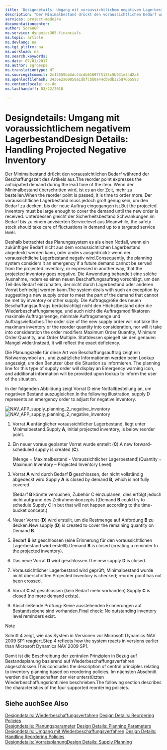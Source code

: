 ```yaml
---
title: 'Designdetails: Umgang mit voraussichtlichem negativem Lagerbestand | Microsoft Docs'
description: "Der Minimalbestand drückt den voraussichtlichen Bedarf während der Beschaffungszeit des Artikels aus. Wenn der Minimalbestand überschritten wird, ist es an der Zeit, mehr zu bestellen. Der voraussichtliche Lagerbestand muss jedoch groß genug sein, um den Bedarf zu decken, bis der neue Auftrag eingegangen ist. Unterdessen gleicht der Sicherheitsbestand Schwankungen im Bedarf bis zu einem anvisierten Servicelevel aus."
services: project-madeira
documentationcenter: 
author: SorenGP
ms.service: dynamics365-financials
ms.topic: article
ms.devlang: na
ms.tgt_pltfrm: na
ms.workload: na
ms.search.keywords: 
ms.date: 07/01/2017
ms.author: sgroespe
ms.translationtype: HT
ms.sourcegitcommit: 2c13559bb3dc44cdb61697f5135c5b931e34d2a8
ms.openlocfilehash: 3436e2a00858a1dbfcbb0a44cb9db32bd7665593
ms.contentlocale: de-de
ms.lasthandoff: 03/22/2018

---
```

# <a name="design-details-handling-projected-negative-inventory"></a><span data-ttu-id="a4959-106">Designdetails: Umgang mit voraussichtlichem negativem Lagerbestand</span><span class="sxs-lookup"><span data-stu-id="a4959-106">Design Details: Handling Projected Negative Inventory</span></span>
<span data-ttu-id="a4959-107">Der Minimalbestand drückt den voraussichtlichen Bedarf während der Beschaffungszeit des Artikels aus.</span><span class="sxs-lookup"><span data-stu-id="a4959-107">The reorder point expresses the anticipated demand during the lead time of the item.</span></span> <span data-ttu-id="a4959-108">Wenn der Minimalbestand überschritten wird, ist es an der Zeit, mehr zu bestellen.</span><span class="sxs-lookup"><span data-stu-id="a4959-108">When the reorder point is passed, it is time to order more.</span></span> <span data-ttu-id="a4959-109">Der voraussichtliche Lagerbestand muss jedoch groß genug sein, um den Bedarf zu decken, bis der neue Auftrag eingegangen ist.</span><span class="sxs-lookup"><span data-stu-id="a4959-109">But the projected inventory must be large enough to cover the demand until the new order is received.</span></span> <span data-ttu-id="a4959-110">Unterdessen gleicht der Sicherheitsbestand Schwankungen im Bedarf bis zu einem anvisierten Servicelevel aus.</span><span class="sxs-lookup"><span data-stu-id="a4959-110">Meanwhile, the safety stock should take care of fluctuations in demand up to a targeted service level.</span></span>  

 <span data-ttu-id="a4959-111">Deshalb betrachtet das Planungssystem es als einen Notfall, wenn ein zukünftiger Bedarf nicht aus dem voraussichtlichen Lagerbestand abgedeckt werden kann, oder anders ausgedrückt: wenn der voraussichtliche Lagerbestand negativ wird.</span><span class="sxs-lookup"><span data-stu-id="a4959-111">Consequently, the planning system considers it an emergency if a future demand cannot be served from the projected inventory, or expressed in another way, that the projected inventory goes negative.</span></span> <span data-ttu-id="a4959-112">Die Anwendung behandelt eine solche Ausnahme, indem es einen neuen Beschaffungsauftrag vorschlägt, um den Teil des Bedarf einzuhalten, der nicht durch Lagerbestand oder anderen Vorrat befriedigt werden kann.</span><span class="sxs-lookup"><span data-stu-id="a4959-112">The system deals with such an exception by suggesting a new supply order to meet the part of the demand that cannot be met by inventory or other supply.</span></span> <span data-ttu-id="a4959-113">Die Auftragsgröße des neuen Beschaffungsauftrags berücksichtigt nicht den Höchstbestand oder die Wiederbeschaffungsmenge, und auch nicht die Auftragsmodifikatoren maximale Auftragsmenge, minimale Auftragsmenge und Auftragsvielfaches.</span><span class="sxs-lookup"><span data-stu-id="a4959-113">The order size of the new supply order will not take the maximum inventory or the reorder quantity into consideration, nor will it take into consideration the order modifiers Maximum Order Quantity, Minimum Order Quantity, and Order Multiple.</span></span> <span data-ttu-id="a4959-114">Stattdessen spiegelt sie den genauen Mangel wider.</span><span class="sxs-lookup"><span data-stu-id="a4959-114">Instead, it will reflect the exact deficiency.</span></span>  

 <span data-ttu-id="a4959-115">Die Planungszeile für diese Art von Beschaffungsauftrag zeigt ein Notwarnsymbol an , und zusätzliche Informationen werden beim Lookup angezeigt, um den Benutzer über die Situation zu informieren..</span><span class="sxs-lookup"><span data-stu-id="a4959-115">The planning line for this type of supply order will display an Emergency warning icon, and additional information will be provided upon lookup to inform the user of the situation.</span></span>  

 <span data-ttu-id="a4959-116">In der folgenden Abbildung zeigt Vorrat D eine Notfallbestellung an, um negativen Bestand auszugleichen.</span><span class="sxs-lookup"><span data-stu-id="a4959-116">In the following illustration, supply D represents an emergency order to adjust for negative inventory.</span></span>  

 <span data-ttu-id="a4959-117">![](media/nav_app_supply_planning_2_negative_inventory.png "NAV_APP_supply_planning_2_negative_inventory")</span><span class="sxs-lookup"><span data-stu-id="a4959-117">![](media/nav_app_supply_planning_2_negative_inventory.png "NAV_APP_supply_planning_2_negative_inventory")</span></span>  

1.  <span data-ttu-id="a4959-118">Vorrat **A** anfänglicher voraussichtlicher Lagerbestand, liegt unter Minimalbestand.</span><span class="sxs-lookup"><span data-stu-id="a4959-118">Supply **A**, initial projected inventory, is below reorder point.</span></span>  

2.  <span data-ttu-id="a4959-119">Ein neuer voraus geplanter Vorrat wurde erstellt (**C**).</span><span class="sxs-lookup"><span data-stu-id="a4959-119">A new forward-scheduled supply is created (**C**).</span></span>  

     <span data-ttu-id="a4959-120">(Menge = Maximalbestand - Voraussichtlicher Lagerbestand)</span><span class="sxs-lookup"><span data-stu-id="a4959-120">(Quantity = Maximum Inventory – Projected Inventory Level)</span></span>  

3.  <span data-ttu-id="a4959-121">Vorrat **A** wird durch Bedarf **B** geschlossen, der nicht vollständig abgedeckt wird.</span><span class="sxs-lookup"><span data-stu-id="a4959-121">Supply **A** is closed by demand **B**, which is not fully covered.</span></span>  

     <span data-ttu-id="a4959-122">(Bedarf **B** könnte versuchen, Zubehör C einzuplanen, dies erfolgt jedoch nicht aufgrund des Zeitrahmenkonzepts.)</span><span class="sxs-lookup"><span data-stu-id="a4959-122">(Demand **B** could try to schedule Supply C in but that will not happen according to the time-bucket concept.)</span></span>  

4.  <span data-ttu-id="a4959-123">Neuer Vorrat (**D**) wird erstellt, um die Restmenge auf Anfordung **B** zu decken.</span><span class="sxs-lookup"><span data-stu-id="a4959-123">New supply (**D**) is created to cover the remaining quantity on Demand **B**.</span></span>  

5.  <span data-ttu-id="a4959-124">Bedarf **B** ist geschlossen (eine Erinnerung für den voraussichtlichen Lagerbestand wird erstellt).</span><span class="sxs-lookup"><span data-stu-id="a4959-124">Demand **B** is closed (creating a reminder to the projected inventory).</span></span>  

6.  <span data-ttu-id="a4959-125">Das neue Vorrat **D** wird geschlossen.</span><span class="sxs-lookup"><span data-stu-id="a4959-125">The new supply **D** is closed.</span></span>  

7.  <span data-ttu-id="a4959-126">Voraussichtlicher Lagerbestand wird geprüft; Minimalbestand wurde nicht überschritten.</span><span class="sxs-lookup"><span data-stu-id="a4959-126">Projected Inventory is checked; reorder point has not been crossed.</span></span>  

8.  <span data-ttu-id="a4959-127">Vorrat **C** ist geschlossen (kein Bedarf mehr vorhanden).</span><span class="sxs-lookup"><span data-stu-id="a4959-127">Supply **C** is closed (no more demand exists).</span></span>  

9. <span data-ttu-id="a4959-128">Abschließende Prüfung: Keine ausstehenden Erinnerungen auf Bestandsebene sind vorhanden.</span><span class="sxs-lookup"><span data-stu-id="a4959-128">Final check: No outstanding inventory level reminders exist.</span></span>  

> [!NOTE]  
>  <span data-ttu-id="a4959-129">Schritt 4 zeigt, wie das System in Versionen vor Microsoft Dynamics NAV 2009 SP1 reagiert.</span><span class="sxs-lookup"><span data-stu-id="a4959-129">Step 4 reflects how the system reacts in versions earlier than Microsoft Dynamics NAV 2009 SP1.</span></span>  

 <span data-ttu-id="a4959-130">Damit ist die Beschreibung der zentralen Prinzipien in Bezug auf Bestandsplanung basierend auf Wiederbeschaffungsverfahren abgeschlossen.</span><span class="sxs-lookup"><span data-stu-id="a4959-130">This concludes the description of central principles relating to inventory planning based on reordering policies.</span></span> <span data-ttu-id="a4959-131">Im nächsten Abschnitt werden die Eigenschaften der vier unterstützten Wiederbeschaffungsrichtlinien beschrieben.</span><span class="sxs-lookup"><span data-stu-id="a4959-131">The following section describes the characteristics of the four supported reordering policies.</span></span>  

## <a name="see-also"></a><span data-ttu-id="a4959-132">Siehe auch</span><span class="sxs-lookup"><span data-stu-id="a4959-132">See Also</span></span>  
 <span data-ttu-id="a4959-133">[Designdetails: Wiederbeschaffungsverfahren](design-details-reordering-policies.md) </span><span class="sxs-lookup"><span data-stu-id="a4959-133">[Design Details: Reordering Policies](design-details-reordering-policies.md) </span></span>  
 <span data-ttu-id="a4959-134">[Designdetails: Planungsparameter](design-details-planning-parameters.md) </span><span class="sxs-lookup"><span data-stu-id="a4959-134">[Design Details: Planning Parameters](design-details-planning-parameters.md) </span></span>  
 <span data-ttu-id="a4959-135">[Designdetails: Umgang mit Wiederbeschaffungsverfahren](design-details-handling-reordering-policies.md) </span><span class="sxs-lookup"><span data-stu-id="a4959-135">[Design Details: Handling Reordering Policies](design-details-handling-reordering-policies.md) </span></span>  
 [<span data-ttu-id="a4959-136">Designdetails: Vorratsplanung</span><span class="sxs-lookup"><span data-stu-id="a4959-136">Design Details: Supply Planning</span></span>](design-details-supply-planning.md)

